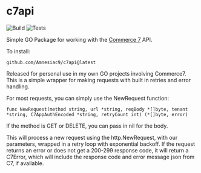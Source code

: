 # c7api

![Build](https://github.com/Amnesiac9/c7api/actions/workflows/Build/badge.svg?branch=main)
![Tests](https://github.com/Amnesiac9/c7api/actions/workflows/Test/badge.svg?branch=main)


Simple GO Package for working with the [Commerce 7](https://commerce7.com/) API.

To install:
```
github.com/Amnesiac9/c7api@latest
```

Released for personal use in my own GO projects involving Commerce7. This is a simple wrapper for making requests with built in retries and error handling.

For most requests, you can simply use the NewRequest function:
```
func NewRequest(method string, url *string, reqBody *[]byte, tenant *string, C7AppAuthEncoded *string, retryCount int) (*[]byte, error)
```
If the method is GET or DELETE, you can pass in nil for the body.

This will process a new request using the http.NewRequest, with our parameters, wrapped in a retry loop with exponential backoff. If the request returns an error or does not get a 200-299 response code, it will return a C7Error, which will include the response code and error message json from C7, if available.



